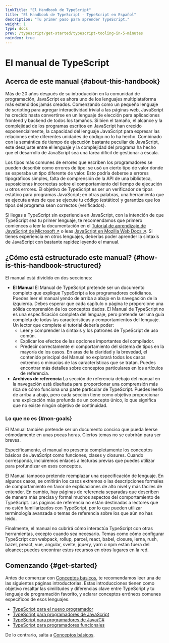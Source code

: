 ```yaml
---
linkTitle: "El Handbook de TypeScript"
title: "El Handbook de TypeScript - TypeScript en Español"
description: "Tu primer paso para aprender TypeScript."
weight: 1
type: docs
prev: /typescript/get-started/typescript-tooling-in-5-minutes
noindex: true
---
```


# El manual de TypeScript

## Acerca de este manual {#about-this-handbook}

Más de 20 años después de su introducción en la comunidad de programación, JavaScript es ahora uno de los lenguajes multiplataforma más extendidos jamás creados. Comenzando como un pequeño lenguaje de scripting para agregar interactividad trivial a las páginas web, JavaScript ha crecido hasta convertirse en un lenguaje de elección para aplicaciones frontend y backend de todos los tamaños. Si bien el tamaño, el alcance y la complejidad de los programas escritos en JavaScript han crecido exponencialmente, la capacidad del lenguaje JavaScript para expresar las relaciones entre diferentes unidades de código no lo ha hecho. Combinado con la semántica de tiempo de ejecución bastante peculiar de JavaScript, este desajuste entre el lenguaje y la complejidad del programa ha hecho que el desarrollo de JavaScript sea una tarea difícil de gestionar a escala.

Los tipos más comunes de errores que escriben los programadores se pueden describir como errores de tipo: se usó un cierto tipo de valor donde se esperaba un tipo diferente de valor. Esto podría deberse a errores tipográficos simples, falta de comprensión de la API de una biblioteca, suposiciones incorrectas sobre el comportamiento del tiempo de ejecución u otros errores. El objetivo de TypeScript es ser un verificador de tipos estático para programas JavaScript; en otras palabras, una herramienta que se ejecuta antes de que se ejecute tu código (estático) y garantiza que los tipos del programa sean correctos (verificados).

Si llegas a TypeScript sin experiencia en JavaScript, con la intención de que TypeScript sea tu primer lenguaje, te recomendamos que primero comiences a leer la documentación en el [Tutorial de aprendizaje de JavaScript de Microsoft ↗](https://developer.microsoft.com/javascript/) o leas [JavaScript en Mozilla Web Docs ↗](https://developer.mozilla.org/docs/Web/JavaScript/Guide).
Si tienes experiencia en otros lenguajes, deberías poder aprender la sintaxis de JavaScript con bastante rapidez leyendo el manual.

## ¿Cómo está estructurado este manual? {#how-is-this-handbook-structured}

El manual está dividido en dos secciones:

- **El Manual**
   El Manual de TypeScript pretende ser un documento completo que explique TypeScript a los programadores cotidianos. Puedes leer el manual yendo de arriba a abajo en la navegación de la izquierda.
   Debes esperar que cada capítulo o página te proporcione una sólida comprensión de los conceptos dados. El Manual de TypeScript no es una especificación completa del lenguaje, pero pretende ser una guía completa de todas las características y comportamientos del lenguaje.
   Un lector que complete el tutorial debería poder:
   - Leer y comprender la sintaxis y los patrones de TypeScript de uso común.
   - Explicar los efectos de las opciones importantes del compilador.
   - Predecir correctamente el comportamiento del sistema de tipos en la mayoría de los casos.
   En aras de la claridad y la brevedad, el contenido principal del Manual no explorará todos los casos extremos o minucias de las características que se tratan. Puedes encontrar más detalles sobre conceptos particulares en los artículos de referencia.
- **Archivos de referencia**
   La sección de referencia debajo del manual en la navegación está diseñada para proporcionar una comprensión más rica de cómo funciona una parte particular de TypeScript. Puedes leerlo de arriba a abajo, pero cada sección tiene como objetivo proporcionar una explicación más profunda de un concepto único, lo que significa que no existe ningún objetivo de continuidad.

### Lo que no es {#non-goals}

El Manual también pretende ser un documento conciso que pueda leerse cómodamente en unas pocas horas. Ciertos temas no se cubrirán para ser breves.

Específicamente, el manual no presenta completamente los conceptos básicos de JavaScript como funciones, clases y closures. Cuando corresponda, incluiremos enlaces a lecturas previas que puedes utilizar para profundizar en esos conceptos.

El Manual tampoco pretende reemplazar una especificación de lenguaje. En algunos casos, se omitirán los casos extremos o las descripciones formales de comportamiento en favor de explicaciones de alto nivel y más fáciles de entender. En cambio, hay páginas de referencia separadas que describen de manera más precisa y formal muchos aspectos del comportamiento de TypeScript. Las páginas de referencia no están destinadas a lectores que no estén familiarizados con TypeScript, por lo que pueden utilizar terminología avanzada o temas de referencia sobre los que aún no has leído.

Finalmente, el manual no cubrirá cómo interactúa TypeScript con otras herramientas, excepto cuando sea necesario. Temas como cómo configurar TypeScript con webpack, rollup, parcel, react, babel, closure, lerna, rush, bazel, preact, vue, angular, svelte, jquery, yarn o npm están fuera del alcance; puedes encontrar estos recursos en otros lugares en la red.

## Comenzando {#get-started}

Antes de comenzar con [Conceptos básicos](/typescript/handbook/tipos-basicos), te recomendamos leer una de las siguientes páginas introductorias. Estas introducciones tienen como objetivo resaltar las similitudes y diferencias clave entre TypeScript y tu lenguaje de programación favorito, y aclarar conceptos erróneos comunes específicos de esos lenguajes.

- [TypeScript para el nuevo programador](/typescript/comenzando/typescript-desde-cero)
- [TypeScript para programadores de JavaScript](/typescript/comenzando/typescript-en-5-minutos)
- [TypeScript para programadores de Java/C#](/typescript/comenzando/typescript-en-5-minutos-poo)
- [TypeScript para programadores funcionales](/typescript/comenzando/typescript-en-5-minutos-funcionales)

De lo contrario, salta a [Conceptos básicos](/typescript/handbook/tipos-basicos).
